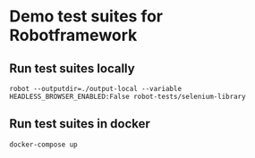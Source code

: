 # Demo test suites for Robotframework

## Run test suites locally
`robot --outputdir=./output-local --variable HEADLESS_BROWSER_ENABLED:False robot-tests/selenium-library`

## Run test suites in docker
`docker-compose up`
